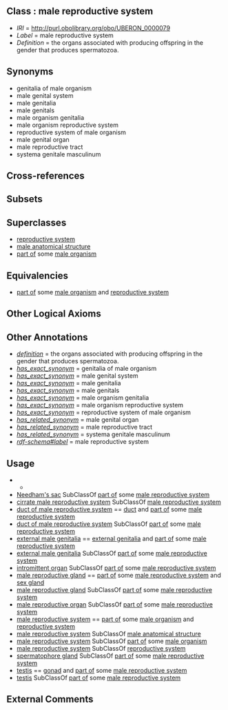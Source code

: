 
## Class : male reproductive system

 * *IRI* = http://purl.obolibrary.org/obo/UBERON_0000079
 * *Label* = male reproductive system
 * *Definition* = the organs associated with producing offspring in the gender that produces spermatozoa.

## Synonyms

 * genitalia of male organism
 * male genital system
 * male genitalia
 * male genitals
 * male organism genitalia
 * male organism reproductive system
 * reproductive system of male organism
 * male genital organ
 * male reproductive tract
 * systema genitale masculinum

## Cross-references


## Subsets


## Superclasses

 * [reproductive system](../../UBERON/90/UBERON_0000990.md)
 * [male anatomical structure](../../UBERON/03/UBERON_0014403.md)
 * [part of](../../BFO/50/BFO_0000050.md) some [male organism](../../UBERON/01/UBERON_0003101.md)

## Equivalencies

 * [part of](../../BFO/50/BFO_0000050.md) some [male organism](../../UBERON/01/UBERON_0003101.md) and [reproductive system](../../UBERON/90/UBERON_0000990.md)

## Other Logical Axioms


## Other Annotations

 * *[definition](../../IAO/15/IAO_0000115.md)* = the organs associated with producing offspring in the gender that produces spermatozoa.
 * *[has_exact_synonym](../../ym/oboInOwl#hasExactSynonym.md)* = genitalia of male organism
 * *[has_exact_synonym](../../ym/oboInOwl#hasExactSynonym.md)* = male genital system
 * *[has_exact_synonym](../../ym/oboInOwl#hasExactSynonym.md)* = male genitalia
 * *[has_exact_synonym](../../ym/oboInOwl#hasExactSynonym.md)* = male genitals
 * *[has_exact_synonym](../../ym/oboInOwl#hasExactSynonym.md)* = male organism genitalia
 * *[has_exact_synonym](../../ym/oboInOwl#hasExactSynonym.md)* = male organism reproductive system
 * *[has_exact_synonym](../../ym/oboInOwl#hasExactSynonym.md)* = reproductive system of male organism
 * *[has_related_synonym](../../ym/oboInOwl#hasRelatedSynonym.md)* = male genital organ
 * *[has_related_synonym](../../ym/oboInOwl#hasRelatedSynonym.md)* = male reproductive tract
 * *[has_related_synonym](../../ym/oboInOwl#hasRelatedSynonym.md)* = systema genitale masculinum
 * *[rdf-schema#label](../../el/rdf-schema#label.md)* = male reproductive system

## Usage

 * -
 * [Needham's sac](../../CEPH/71/CEPH_0000171.md) SubClassOf [part of](../../BFO/50/BFO_0000050.md) some [male reproductive system](../../UBERON/79/UBERON_0000079.md)
 * [cirrate male reproductive system](../../CEPH/63/CEPH_0000063.md) SubClassOf [male reproductive system](../../UBERON/79/UBERON_0000079.md)
 * [duct of male reproductive system](../../UBERON/04/UBERON_0005904.md) == [duct](../../UBERON/58/UBERON_0000058.md) and [part of](../../BFO/50/BFO_0000050.md) some [male reproductive system](../../UBERON/79/UBERON_0000079.md)
 * [duct of male reproductive system](../../UBERON/04/UBERON_0005904.md) SubClassOf [part of](../../BFO/50/BFO_0000050.md) some [male reproductive system](../../UBERON/79/UBERON_0000079.md)
 * [external male genitalia](../../UBERON/53/UBERON_0004053.md) == [external genitalia](../../UBERON/76/UBERON_0004176.md) and [part of](../../BFO/50/BFO_0000050.md) some [male reproductive system](../../UBERON/79/UBERON_0000079.md)
 * [external male genitalia](../../UBERON/53/UBERON_0004053.md) SubClassOf [part of](../../BFO/50/BFO_0000050.md) some [male reproductive system](../../UBERON/79/UBERON_0000079.md)
 * [intromittent organ](../../UBERON/11/UBERON_0008811.md) SubClassOf [part of](../../BFO/50/BFO_0000050.md) some [male reproductive system](../../UBERON/79/UBERON_0000079.md)
 * [male reproductive gland](../../UBERON/99/UBERON_0005399.md) == [part of](../../BFO/50/BFO_0000050.md) some [male reproductive system](../../UBERON/79/UBERON_0000079.md) and [sex gland](../../UBERON/37/UBERON_0003937.md)
 * [male reproductive gland](../../UBERON/99/UBERON_0005399.md) SubClassOf [part of](../../BFO/50/BFO_0000050.md) some [male reproductive system](../../UBERON/79/UBERON_0000079.md)
 * [male reproductive organ](../../UBERON/35/UBERON_0003135.md) SubClassOf [part of](../../BFO/50/BFO_0000050.md) some [male reproductive system](../../UBERON/79/UBERON_0000079.md)
 * [male reproductive system](../../UBERON/79/UBERON_0000079.md) == [part of](../../BFO/50/BFO_0000050.md) some [male organism](../../UBERON/01/UBERON_0003101.md) and [reproductive system](../../UBERON/90/UBERON_0000990.md)
 * [male reproductive system](../../UBERON/79/UBERON_0000079.md) SubClassOf [male anatomical structure](../../UBERON/03/UBERON_0014403.md)
 * [male reproductive system](../../UBERON/79/UBERON_0000079.md) SubClassOf [part of](../../BFO/50/BFO_0000050.md) some [male organism](../../UBERON/01/UBERON_0003101.md)
 * [male reproductive system](../../UBERON/79/UBERON_0000079.md) SubClassOf [reproductive system](../../UBERON/90/UBERON_0000990.md)
 * [spermatophore gland](../../CEPH/53/CEPH_0001053.md) SubClassOf [part of](../../BFO/50/BFO_0000050.md) some [male reproductive system](../../UBERON/79/UBERON_0000079.md)
 * [testis](../../UBERON/73/UBERON_0000473.md) == [gonad](../../UBERON/91/UBERON_0000991.md) and [part of](../../BFO/50/BFO_0000050.md) some [male reproductive system](../../UBERON/79/UBERON_0000079.md)
 * [testis](../../UBERON/73/UBERON_0000473.md) SubClassOf [part of](../../BFO/50/BFO_0000050.md) some [male reproductive system](../../UBERON/79/UBERON_0000079.md)

## External Comments

